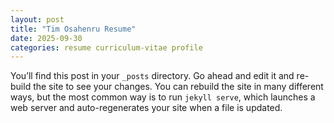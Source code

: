 ```yaml
---
layout: post
title: "Tim Osahenru Resume" 
date: 2025-09-30
categories: resume curriculum-vitae profile
---
```


You’ll find this post in your `_posts` directory. Go ahead and edit it and re-build the site to see your changes. You can rebuild the site in many different ways, but the most common way is to run `jekyll serve`, which launches a web server and auto-regenerates your site when a file is updated.
